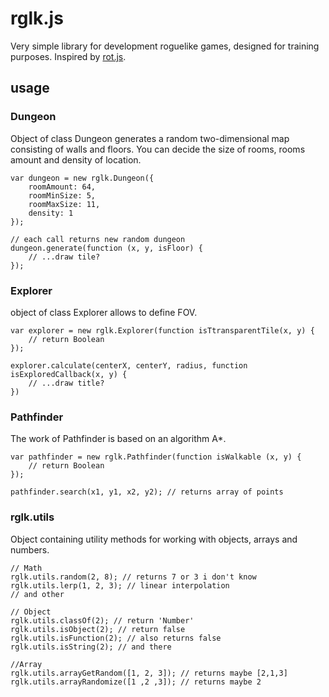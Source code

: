 # rglk.js
Very simple library for development roguelike games, designed for training purposes. Inspired by [rot.js](http://ondras.github.io/rot.js/hp/).

## usage
### Dungeon
Object of class Dungeon generates a random two-dimensional map consisting of walls and floors. You can decide the size of rooms, rooms amount and density of location.
```
var dungeon = new rglk.Dungeon({
	roomAmount: 64, 
	roomMinSize: 5, 
	roomMaxSize: 11, 
	density: 1
});

// each call returns new random dungeon
dungeon.generate(function (x, y, isFloor) {
	// ...draw tile?
});
```

### Explorer
object of class Explorer allows to define FOV.
```
var explorer = new rglk.Explorer(function isTtransparentTile(x, y) {
	// return Boolean
});

explorer.calculate(centerX, centerY, radius, function isExploredCallback(x, y) {
	// ...draw title?
})
```

### Pathfinder
The work of Pathfinder is based on an algorithm A*.
```
var pathfinder = new rglk.Pathfinder(function isWalkable (x, y) {
	// return Boolean
});

pathfinder.search(x1, y1, x2, y2); // returns array of points
```

### rglk.utils
Object containing utility methods for working with objects, arrays and numbers.
```
// Math
rglk.utils.random(2, 8); // returns 7 or 3 i don't know
rglk.utils.lerp(1, 2, 3); // linear interpolation
// and other

// Object
rglk.utils.classOf(2); // return 'Number'
rglk.utils.isObject(2); // return false
rglk.utils.isFunction(2); // also returns false
rglk.utils.isString(2); // and there

//Array
rglk.utils.arrayGetRandom([1, 2, 3]); // returns maybe [2,1,3]
rglk.utils.arrayRandomize([1 ,2 ,3]); // returns maybe 2
```
